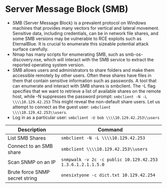 # Server Message Block (SMB)
- SMB (Server Message Block) is a prevalent protocol on Windows machines that provides many vectors for vertical and lateral movement. Sensitive data, including credentials, can be in network file shares, and some SMB versions may be vulnerable to RCE exploits such as EternalBlue. It is crucial to enumerate this sizeable potential attack surface carefully.
- Nmap has many scripts for enumerating SMB, such as smb-os-discovery.nse, which will interact with the SMB service to extract the reported operating system version.
- SMB allows users and administrators to share folders and make them accessible remotely by other users. Often these shares have files in them that contain sensitive information such as passwords. A tool that can enumerate and interact with SMB shares is smbclient. The -L flag specifies that we want to retrieve a list of available shares on the remote host, while -N suppresses the password prompt: `smbclient -N -L \\\\10.129.42.253` This might reveal the non-default share users. Let us attempt to connect as the guest user: `smbclient \\\\10.129.42.253\\users`.
- Log in as a particular user: `smbclient -U bob \\\\10.129.42.253\\users`

| **Description** | **Command** |
|-----------------|-------------|
| List SMB Shares | `smbclient -N -L \\\\10.129.42.253` |
| Connect to an SMB share | `smbclient \\\\10.129.42.253\\users` |
| Scan SNMP on an IP | `snmpwalk -v 2c -c public 10.129.42.253 1.3.6.1.2.1.1.5.0` |
| Brute force SNMP secret string | `onesixtyone -c dict.txt 10.129.42.254` |
